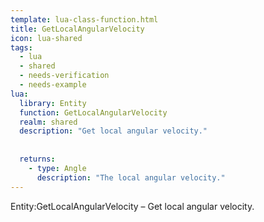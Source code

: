 ```yaml
---
template: lua-class-function.html
title: GetLocalAngularVelocity
icon: lua-shared
tags:
  - lua
  - shared
  - needs-verification
  - needs-example
lua:
  library: Entity
  function: GetLocalAngularVelocity
  realm: shared
  description: "Get local angular velocity."
  
  
  returns:
    - type: Angle
      description: "The local angular velocity."
---
```


<div class="lua__search__keywords">
Entity:GetLocalAngularVelocity &#x2013; Get local angular velocity.
</div>
